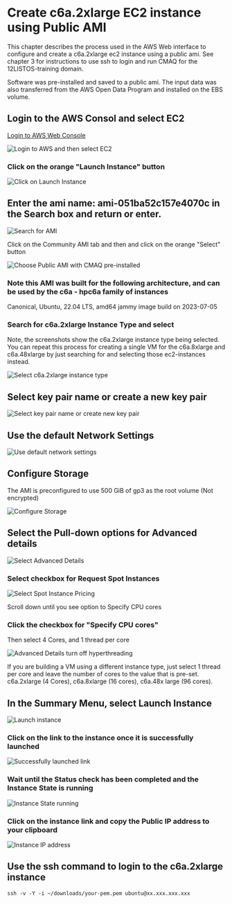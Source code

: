 # Create c6a.2xlarge EC2 instance using Public AMI

This chapter describes the process used in the AWS Web interface to configure and create a c6a.2xlarge ec2 instance using a public ami. 
See chapter 3 for instructions to use ssh to login and run CMAQ for the 12LISTOS-training domain.

Software was pre-installed and saved to a public ami. The input data was also transferred from the AWS Open Data Program and installed on the EBS volume.

## Login to the AWS Consol and select EC2

<a href="https://aws.amazon.com/">Login to AWS Web Console</a>

![Login to AWS and then select EC2](../web-vm/aws_web_console_home_select_ec2.png)

### Click on the orange "Launch Instance" button

![Click on Launch Instance](../web-vm/aws_web_interface_launch_instance.png)

## Enter the ami name: ami-051ba52c157e4070c in the Search box and return or enter.

![Search for AMI](../web-vm/aws_web_console_search_ami.png)

Click on the Community AMI tab and then and click on the orange "Select" button

![Choose Public AMI with CMAQ pre-installed](../web-vm/aws_web_interface_choose_ami.png)


### Note this AMI was built for the following architecture, and can be used by the c6a - hpc6a family of instances

Canonical, Ubuntu, 22.04 LTS, amd64 jammy image build on 2023-07-05

### Search for c6a.2xlarge Instance Type and select 
Note, the screenshots show the c6a.2xlarge instance type being selected.
You can repeat this process for creating a single VM for the c6a.8xlarge and c6a.48xlarge by just searching for and selecting those ec2-instances instead.


![Select c6a.2xlarge instance type](../web-vm/aws_web_console_select_c6a.2xlarge_ec2_instance.png)

## Select key pair name or create a new key pair

![Select key pair name or create new key pair](../web-vm/aws_web_console_select_key_pair.png)


## Use the default Network Settings

![Use default network settings](../web-vm/aws_web_console_network_settings_information.png)

## Configure Storage

The AMI is preconfigured to use 500 GiB of gp3 as the root volume (Not encrypted)

![Configure Storage](../web-vm/aws_web_console_storage_volume_information.png)

## Select the Pull-down options for Advanced details

![Select Advanced Details](../web-vm/aws_advanced_details.png)

### Select checkbox for Request Spot Instances

![Select Spot Instance Pricing](../web-vm/ec2_web_request_spot_instance.png)

Scroll down until you see option to Specify CPU cores

### Click the checkbox for "Specify CPU cores"

Then select 4 Cores, and 1 thread per core



![Advanced Details turn off hyperthreading](../web-vm/aws_advanced_details_specify_1_thread_per_core.png)

If you are building a VM using a different instance type, just select 1 thread per core and leave the number of cores to the value that is pre-set. 
c6a.2xlarge (4 Cores), c6a.8xlarge (16 cores), c6a.48x large (96 cores).


## In the Summary Menu, select Launch Instance

![Launch instance](../web-vm/aws_web_console_summary_launch_instance_c6a.2xlarge.png)

### Click on the link to the instance once it is successfully launched

![Successfully launched link](../web-vm/aws_web_console_successful_launch_c6a.2xlarge.png)

### Wait until the Status check has been completed and the Instance State is running

![Instance State running](../web-vm/Instance_State_wait_till_running.png)

### Click on the instance link and copy the Public IP address to your clipboard

![Instance IP address](../web-vm/Instance_Public_IP_Address.png)


## Use the ssh command to login to the c6a.2xlarge instance

```
ssh -v -Y -i ~/downloads/your-pem.pem ubuntu@xx.xxx.xxx.xxx
```


